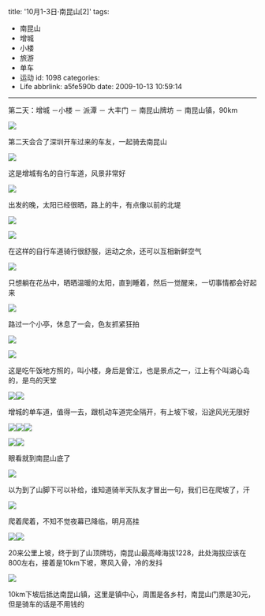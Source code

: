 title: '10月1-3日·南昆山[2]'
tags:
  - 南昆山
  - 增城
  - 小楼
  - 旅游
  - 单车
  - 运动
id: 1098
categories:
  - Life
abbrlink: a5fe590b
date: 2009-10-13 10:59:14
---
第二天：增城 －小楼 － 派潭 － 大丰门 － 南昆山牌坊 － 南昆山镇，90km

![](/images/2009/10/13_201002071559511585_6813.jpg)
<!--more-->
第二天会合了深圳开车过来的车友，一起骑去南昆山

![](/images/2009/10/13_201002071600345771_6814.jpg)

这是增城有名的自行车道，风景非常好

![](/images/2009/10/13_201002071602077115_6815.jpg)

出发的晚，太阳已经很晒，路上的牛，有点像以前的北堤

![](/images/2009/10/13_201002071602580101_6816.jpg)

![](/images/2009/10/13_201002071603487026_6817.jpg)

在这样的自行车道骑行很舒服，运动之余，还可以互相新鲜空气

![](/images/2009/10/13_201002071605162812_6818.jpg)

只想躺在花丛中，晒晒温暖的太阳，直到睡着，然后一觉醒来，一切事情都会好起来

![](/images/2009/10/13_201002071616536284_6819.jpg)

路过一个小亭，休息了一会，色友抓紧狂拍

![](/images/2009/10/13_201002071617392645_6820.jpg)

![](/images/2009/10/13_201002071618003365_6821.jpg)

这是吃午饭地方照的，叫小楼，身后是曾江，也是景点之一，江上有个叫湖心岛的，是鸟的天堂

![](/images/2009/10/13_201002071619070310_6822.jpg)![](/images/2009/10/13_201002071623446183_6823.jpg)

增城的单车道，值得一去，跟机动车道完全隔开，有上坡下坡，沿途风光无限好

![](/images/2009/10/13_201002071629554306_6824.jpg)![](/images/2009/10/13_201002071630170083_6825.jpg)![](/images/2009/10/13_201002071630576100_6826.jpg)

![](/images/2009/10/13_201002071631336688_6827.jpg)![](/images/2009/10/13_201002071632011162_6828.jpg)

眼看就到南昆山底了

![](/images/2009/10/13_201002071634197841_6829.jpg)

以为到了山脚下可以补给，谁知道骑半天队友才冒出一句，我们已在爬坡了，汗

![](/images/2009/10/13_201002071634427251_6830.jpg)

爬着爬着，不知不觉夜幕已降临，明月高挂

![](/images/2009/10/13_201002071635514547_6831.jpg)![](/images/2009/10/13_201002071637051001_6832.jpg)

20来公里上坡，终于到了山顶牌坊，南昆山最高峰海拔1228，此处海拔应该在800左右，接着是10km下坡，寒风入骨，冷的发抖

![](/images/2009/10/13_201002071637544287_6833.jpg)

10km下坡后抵达南昆山镇，这里是镇中心，周围是各乡村，南昆山门票是30元，但是骑车的话是不用钱的